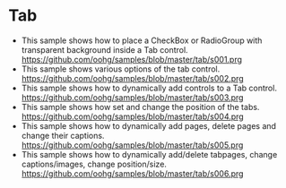 # Tab

* This sample shows how to place a CheckBox or RadioGroup with transparent background inside a Tab control.
https://github.com/oohg/samples/blob/master/tab/s001.prg
* This sample shows various options of the tab control.
https://github.com/oohg/samples/blob/master/tab/s002.prg
* This sample shows how to dynamically add controls to a Tab control.
https://github.com/oohg/samples/blob/master/tab/s003.prg
* This sample shows how set and change the position of the tabs.
https://github.com/oohg/samples/blob/master/tab/s004.prg
* This sample shows how to dynamically add pages, delete pages and change their captions.
https://github.com/oohg/samples/blob/master/tab/s005.prg
* This sample shows how to dynamically add/delete tabpages, change captions/images, change position/size.
https://github.com/oohg/samples/blob/master/tab/s006.prg
